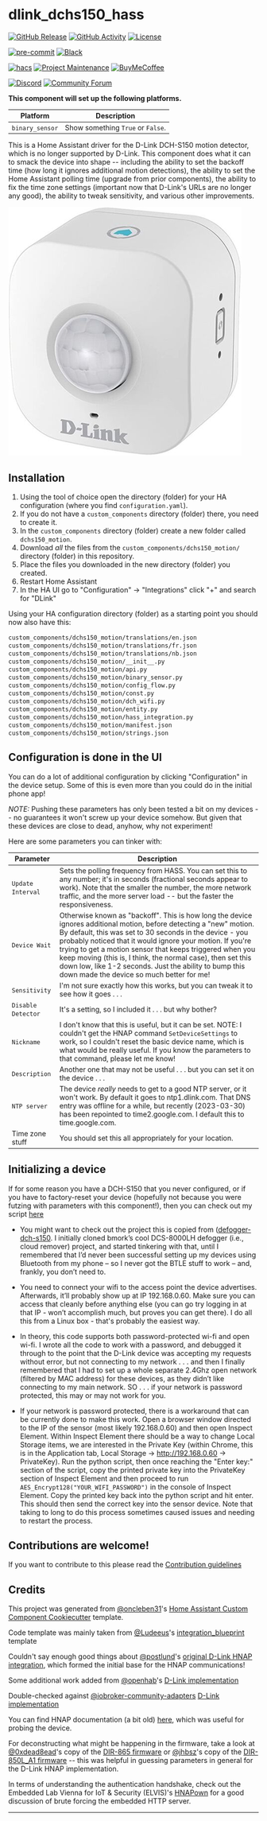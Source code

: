 # dlink_dchs150_hass

[![GitHub Release][releases-shield]][releases]
[![GitHub Activity][commits-shield]][commits]
[![License][license-shield]](LICENSE)

[![pre-commit][pre-commit-shield]][pre-commit]
[![Black][black-shield]][black]

[![hacs][hacsbadge]][hacs]
[![Project Maintenance][maintenance-shield]][user_profile]
[![BuyMeCoffee][buymecoffeebadge]][buymecoffee]

[![Discord][discord-shield]][discord]
[![Community Forum][forum-shield]][forum]

**This component will set up the following platforms.**

| Platform        | Description                       |
| --------------- | --------------------------------- |
| `binary_sensor` | Show something `True` or `False`. |

This is a Home Assistant driver for the D-Link DCH-S150 motion detector, which is no longer
supported by D-Link. This component does what it can to smack the device into shape -- including
the ability to set the backoff time (how long it ignores additional motion detections), the ability
to set the Home Assistant polling time (upgrade from prior components), the ability to fix the time zone
settings (important now that D-Link's URLs are no longer any good), the ability to tweak sensitivity,
and various other improvements.

![DCH-S150][dch-s150]

## Installation

1. Using the tool of choice open the directory (folder) for your HA configuration (where you find `configuration.yaml`).
2. If you do not have a `custom_components` directory (folder) there, you need to create it.
3. In the `custom_components` directory (folder) create a new folder called `dchs150_motion`.
4. Download _all_ the files from the `custom_components/dchs150_motion/` directory (folder) in this repository.
5. Place the files you downloaded in the new directory (folder) you created.
6. Restart Home Assistant
7. In the HA UI go to "Configuration" -> "Integrations" click "+" and search for "DLink"

Using your HA configuration directory (folder) as a starting point you should now also have this:

```text
custom_components/dchs150_motion/translations/en.json
custom_components/dchs150_motion/translations/fr.json
custom_components/dchs150_motion/translations/nb.json
custom_components/dchs150_motion/__init__.py
custom_components/dchs150_motion/api.py
custom_components/dchs150_motion/binary_sensor.py
custom_components/dchs150_motion/config_flow.py
custom_components/dchs150_motion/const.py
custom_components/dchs150_motion/dch_wifi.py
custom_components/dchs150_motion/entity.py
custom_components/dchs150_motion/hass_integration.py
custom_components/dchs150_motion/manifest.json
custom_components/dchs150_motion/strings.json
```

## Configuration is done in the UI

<!---->

You can do a lot of additional configuration by clicking "Configuration" in the device setup.
Some of this is even more than you could do in the initial phone app!

_NOTE:_ Pushing these parameters has only been tested a bit on my devices -- no guarantees it
won't screw up your device somehow. But given that these devices are close to dead, anyhow, why
not experiment!

Here are some parameters you can tinker with:

| Parameter          | Description                                                                                                                                                                                                                                                                                                                                                                                                                                                                    |
| ------------------ | ------------------------------------------------------------------------------------------------------------------------------------------------------------------------------------------------------------------------------------------------------------------------------------------------------------------------------------------------------------------------------------------------------------------------------------------------------------------------------ |
| `Update Interval`  | Sets the polling frequency from HASS. You can set this to any number; it's in seconds (fractional seconds appear to work). Note that the smaller the number, the more network traffic, and the more server load -- but the faster the responsiveness.                                                                                                                                                                                                                          |
| `Device Wait`      | Otherwise known as "backoff". This is how long the device ignores additional motion, before detecting a "new" motion. By default, this was set to 30 seconds in the device - you probably noticed that it would ignore your motion. If you're trying to get a motion sensor that keeps triggered when you keep moving (this is, I think, the normal case), then set this down low, like 1-2 seconds. Just the ability to bump this down made the device so much better for me! |
| `Sensitivity`      | I'm not sure exactly how this works, but you can tweak it to see how it goes . . .                                                                                                                                                                                                                                                                                                                                                                                             |
| `Disable Detector` | It's a setting, so I included it . . . but why bother?                                                                                                                                                                                                                                                                                                                                                                                                                         |
| `Nickname`         | I don't know that this is useful, but it can be set. NOTE: I couldn't get the HNAP command `SetDeviceSettings` to work, so I couldn't reset the basic device name, which is what would be really useful. If you know the parameters to that command, please let me know!                                                                                                                                                                                                       |
| `Description`      | Another one that may not be useful . . . but you can set it on the device . . .                                                                                                                                                                                                                                                                                                                                                                                                |
| `NTP server`       | The device _really_ needs to get to a good NTP server, or it won't work. By default it goes to ntp1.dlink.com. That DNS entry was offline for a while, but recently (2023-03-30) has been repointed to time2.google.com. I default this to time.google.com.                                                                                                                                                                                                                    |
| Time zone stuff    | You should set this all appropriately for your location.                                                                                                                                                                                                                                                                                                                                                                                                                       |

## Initializing a device

If for some reason you have a DCH-S150 that you never configured, or if you have to
factory-reset your device (hopefully not because you were futzing with parameters with this
component!), then you can check out my script [here](./utils/dch_wifi_init.py)

- You might want to check out the project this is copied from ([defogger-dch-s150](https://www.github.com/UpDryTwist/defogger-dch-s150/). I initially cloned bmork’s cool DCS-8000LH defogger (i.e., cloud remover) project, and started tinkering with that, until I remembered that I’d never been successful setting up my devices using Bluetooth from my phone – so I never got the BTLE stuff to work – and, frankly, you don’t need to.

- You need to connect your wifi to the access point the device advertises. Afterwards, it’ll probably show up at IP 192.168.0.60. Make sure you can access that cleanly before anything else (you can go try logging in at that IP - won’t accomplish much, but proves you can get there). I do all this from a Linux box - that's probably the easiest way.

- In theory, this code supports both password-protected wi-fi and open wi-fi. I wrote all the code to work with a password, and debugged it through to the point that the D-Link device was accepting my requests without error, but not connecting to my network . . . and then I finally remembered that I had to set up a whole separate 2.4Ghz open network (filtered by MAC address) for these devices, as they didn’t like connecting to my main network. SO . . . if your network is password protected, this may or may not work for you.

- If your network is password protected, there is a workaround that can be currently done to make this work. Open a browser window directed to the IP of the sensor (most likely 192.168.0.60) and then open Inspect Element. Within Inspect Element there should be a way to change Local Storage items, we are interested in the Private Key (within Chrome, this is in the Application tab, Local Storage -> http://192.168.0.60 -> PrivateKey). Run the python script, then once reaching the "Enter key:" section of the script, copy the printed private key into the PrivateKey section of Inspect Element and then proceed to run `AES_Encrypt128("YOUR_WIFI_PASSWORD")` in the console of Inspect Element. Copy the printed key back into the python script and hit enter. This should then send the correct key into the sensor device. Note that taking to long to do this process sometimes caused issues and needing to restart the process.

## Contributions are welcome!

If you want to contribute to this please read the [Contribution guidelines](CONTRIBUTING.md)

## Credits

This project was generated from [@oncleben31](https://github.com/oncleben31)'s [Home Assistant Custom Component Cookiecutter](https://github.com/oncleben31/cookiecutter-homeassistant-custom-component) template.

Code template was mainly taken from [@Ludeeus](https://github.com/ludeeus)'s [integration_blueprint][integration_blueprint] template

Couldn't say enough good things about [@postlund](https://github.com/postlund)'s [original D-Link HNAP integration](https://github.com/postlund/dlink_hnap), which formed the initial base for the HNAP communications!

Some additional work added from [@openhab](https://github.com/openhab)'s [D-Link implementation](https://github.com/openhab/openhab-addons/tree/main/bundles/org.openhab.binding.dlinksmarthome/src/main/java/org/openhab/binding/dlinksmarthome/internal)

Double-checked against [@iobroker-community-adapters](https://iobroker-community-adapters) [D-Link implementation](https://github.com/iobroker-community-adapters/ioBroker.mydlink)

You can find HNAP documentation (a bit old) [here](https://wiki.elvis.science/images/5/58/HNAP_Protocol.pdf), which was useful for probing the device.

For deconstructing what might be happening in the firmware, take a look at [@0xdead8ead](https://github.com/0xdead8ead)'s copy of the [DIR-865 firmware](https://github.com/0xdead8ead/dlink_dir-865L/tree/master/DIR-865L_REVA_FIRMWARE_1.07.B01/fmk/rootfs/etc/templates/hnap) or [@jhbsz](https://github.com/jhbsz)'s copy of the [DIR-850L_A1 firmware](https://github.com/jhbsz/DIR-850L_A1/tree/master/templates/aries/progs/htdocs/hnap) -- this was helpful in guessing parameters in general for the D-Link HNAP implementation.

In terms of understanding the authentication handshake, check out the Embedded Lab Vienna for IoT & Security (ELVIS)'s [HNAPown](https://wiki.elvis.science/index.php?title=HNAP0wn:_The_Home_Network_Administration_Protocol_Owner) for a good discussion of brute forcing the embedded HTTP server.

---

[integration_blueprint]: https://github.com/custom-components/integration_blueprint
[black]: https://github.com/psf/black
[black-shield]: https://img.shields.io/badge/code%20style-black-000000.svg?style=for-the-badge
[buymecoffee]: https://www.buymeacoffee.com/updrytwist
[buymecoffeebadge]: https://img.shields.io/badge/buy%20me%20a%20coffee-donate-yellow.svg?style=for-the-badge
[commits-shield]: https://img.shields.io/github/commit-activity/y/updrytwist/dlink-dchs150-hass.svg?style=for-the-badge
[commits]: https://github.com/updrytwist/dlink-dchs150-hass/commits/main
[hacs]: https://hacs.xyz
[hacsbadge]: https://img.shields.io/badge/HACS-Custom-orange.svg?style=for-the-badge
[discord]: https://discord.gg/Qa5fW2R
[discord-shield]: https://img.shields.io/discord/330944238910963714.svg?style=for-the-badge
[dch-s150]: dch-s150.jpg
[forum-shield]: https://img.shields.io/badge/community-forum-brightgreen.svg?style=for-the-badge
[forum]: https://community.home-assistant.io/
[license-shield]: https://img.shields.io/github/license/updrytwist/dlink-dchs150-hass.svg?style=for-the-badge
[maintenance-shield]: https://img.shields.io/badge/maintainer-%40updrytwist-blue.svg?style=for-the-badge
[pre-commit]: https://github.com/pre-commit/pre-commit
[pre-commit-shield]: https://img.shields.io/badge/pre--commit-enabled-brightgreen?style=for-the-badge
[releases-shield]: https://img.shields.io/github/release/updrytwist/dlink-dchs150-hass.svg?style=for-the-badge
[releases]: https://github.com/updrytwist/dlink-dchs150-hass/releases
[user_profile]: https://github.com/updrytwist
